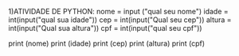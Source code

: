 1)ATIVIDADE DE PYTHON:
nome = input ("qual seu nome")
idade = int(input("qual sua idade"))
cep =  int(input("Qual seu cep"))
altura = int(input("Qual sua altura"))
cpf = int(input("qual seu cpf"))

print (nome)
print (idade)
print (cep)
print (altura)
print (cpf)
